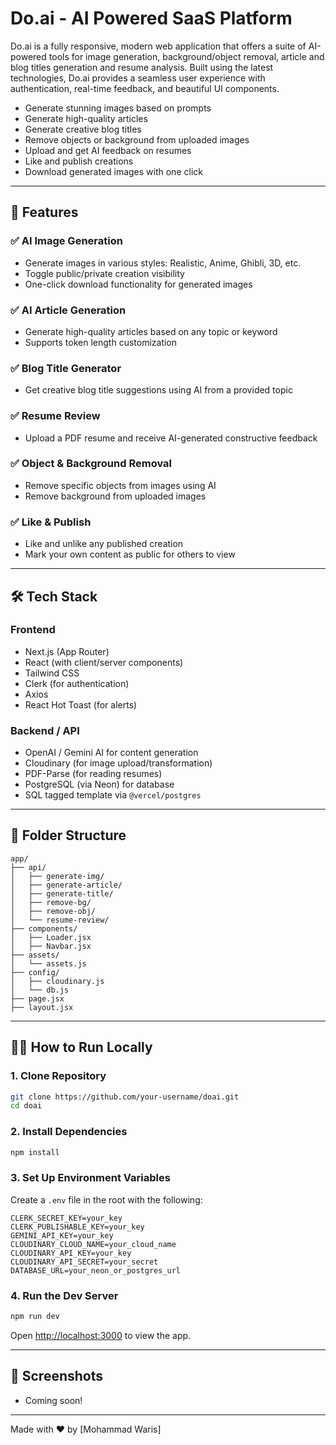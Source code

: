 # Do.ai - AI Powered SaaS Platform

Do.ai is a fully responsive, modern web application that offers a suite of AI-powered tools for image generation, background/object removal, article and blog titles generation and resume analysis. Built using the latest technologies, Do.ai provides a seamless user experience with authentication, real-time feedback, and beautiful UI components.

* Generate stunning images based on prompts
* Generate high-quality articles
* Generate creative blog titles
* Remove objects or background from uploaded images
* Upload and get AI feedback on resumes
* Like and publish creations
* Download generated images with one click

---

## 🚀 Features

### ✅ AI Image Generation

* Generate images in various styles: Realistic, Anime, Ghibli, 3D, etc.
* Toggle public/private creation visibility
* One-click download functionality for generated images

### ✅ AI Article Generation

* Generate high-quality articles based on any topic or keyword
* Supports token length customization

### ✅ Blog Title Generator

* Get creative blog title suggestions using AI from a provided topic

### ✅ Resume Review

* Upload a PDF resume and receive AI-generated constructive feedback

### ✅ Object & Background Removal

* Remove specific objects from images using AI
* Remove background from uploaded images

### ✅ Like & Publish

* Like and unlike any published creation
* Mark your own content as public for others to view

---

## 🛠 Tech Stack

### Frontend

* Next.js (App Router)
* React (with client/server components)
* Tailwind CSS
* Clerk (for authentication)
* Axios
* React Hot Toast (for alerts)

### Backend / API

* OpenAI / Gemini AI for content generation
* Cloudinary (for image upload/transformation)
* PDF-Parse (for reading resumes)
* PostgreSQL (via Neon) for database
* SQL tagged template via `@vercel/postgres`

---

## 📁 Folder Structure

```
app/
├── api/
│   ├── generate-img/
│   ├── generate-article/
│   ├── generate-title/
│   ├── remove-bg/
│   ├── remove-obj/
│   └── resume-review/
├── components/
│   ├── Loader.jsx
│   ├── Navbar.jsx
├── assets/
│   └── assets.js
├── config/
│   ├── cloudinary.js
│   └── db.js
├── page.jsx
├── layout.jsx
```

---

## 🧑‍💻 How to Run Locally

### 1. Clone Repository

```bash
git clone https://github.com/your-username/doai.git
cd doai
```

### 2. Install Dependencies

```bash
npm install
```

### 3. Set Up Environment Variables

Create a `.env` file in the root with the following:

```env
CLERK_SECRET_KEY=your_key
CLERK_PUBLISHABLE_KEY=your_key
GEMINI_API_KEY=your_key
CLOUDINARY_CLOUD_NAME=your_cloud_name
CLOUDINARY_API_KEY=your_key
CLOUDINARY_API_SECRET=your_secret
DATABASE_URL=your_neon_or_postgres_url
```

### 4. Run the Dev Server

```bash
npm run dev
```

Open [http://localhost:3000](http://localhost:3000) to view the app.

---

## 📸 Screenshots

* Coming soon!

---

Made with ❤️ by \[Mohammad Waris]
